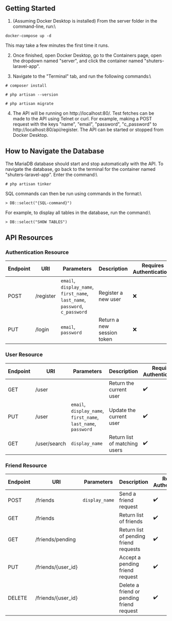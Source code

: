   

## Getting Started

  

1. (Assuming Docker Desktop is installed) From the server folder in the command-line, run:\

`docker-compose up -d`

This may take a few minutes the first time it runs.

2. Once finished, open Docker Desktop, go to the Containers page, open the dropdown named "server", and click the container named "shuters-laravel-app".

3. Navigate to the "Terminal" tab, and run the following commands:\

`# composer install`

`# php artisan --version`

`# php artisan migrate`

4. The API will be running on http://localhost:80/. Test fetches can be made to the API using Telnet or curl. For example, making a POST request with the keys "name", "email", "password", "c_password" to http://localhost:80/api/register. The API can be started or stopped from Docker Desktop.

  
  

## How to Navigate the Database

The MariaDB database should start and stop automatically with the API. To navigate the database, go back to the terminal for the container named "shuters-laravel-app". Enter the command:\

`# php artisan tinker`

SQL commands can then be run using commands in the format:\

`> DB::select("{SQL-command}")`

For example, to display all tables in the database, run the command:\

`> DB::select("SHOW TABLES")`


## API Resources


### Authentication Resource

| Endpoint | URI | Parameters | Description | Requires Authentication? |
|--|--|--|--|--|
| POST | /register | `email`, `display_name`, `first_name`, `last_name`, `password`, `c_password`| Register a new user | ❌ |
| PUT | /login | `email`, `password` | Return a new session token | ❌|


### User Resource

| Endpoint | URI | Parameters | Description | Requires Authentication? |
|--|--|--|--|--|
| GET | /user | | Return the current user | ✔️ |
| PUT | /user | `email`, `display_name`, `first_name`, `last_name`, `password` | Update the current user | ✔️ |
| GET | /user/search | `display_name` | Return list of matching users | ✔️ |

### Friend Resource

| Endpoint | URI | Parameters | Description | Requires Authentication? |
|--|--|--|--|--|
| POST | /friends | `display_name` | Send a friend request | ✔️ |
| GET | /friends |  | Return list of friends | ✔️ |
| GET | /friends/pending |  | Return list of pending friend requests | ✔️ |
| PUT | /friends/{user_id} | | Accept a pending friend request | ✔️ |
| DELETE | /friends/{user_id} | | Delete a friend or pending friend request | ✔️ |